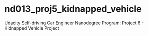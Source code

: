 # nd013_proj5_kidnapped_vehicle
Udacity Self-driving Car Engineer Nanodegree Program: Project 6 - Kidnapped Vehicle Project
